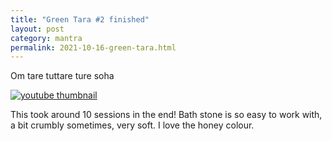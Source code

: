 ```yaml
---
title: "Green Tara #2 finished"
layout: post
category: mantra
permalink: 2021-10-16-green-tara.html
---
```


Om tare tuttare ture soha  

<a href="https://youtu.be/tr14i87Evkk">
    <img src="https://img.youtube.com/vi/tr14i87Evkk/0.jpg" alt="youtube thumbnail" />
</a>

This took around 10 sessions in the end! Bath stone is so easy to work with, a bit crumbly sometimes, very soft. I love the honey colour.

